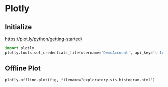 # Plotly

## Initialize

https://plot.ly/python/getting-started/

```python
import plotly
plotly.tools.set_credentials_file(username='DemoAccount', api_key='lr1c37zw81')
```

## Offline Plot

```
plotly.offline.plot(fig, filename="exploratory-vis-histogram.html")
```

